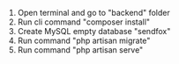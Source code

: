 1. Open terminal and go to "backend" folder
2. Run cli command "composer install"
3. Create MySQL empty database "sendfox"
4. Run command "php artisan migrate"
5. Run command "php artisan serve"
